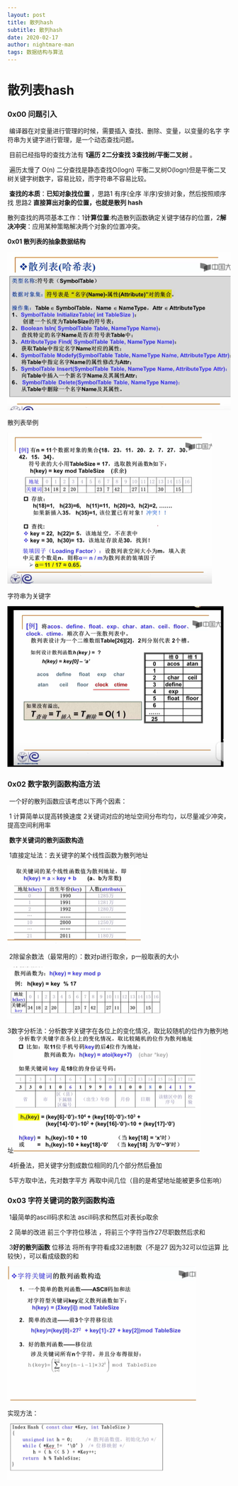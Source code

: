 ```yaml
---
layout: post
title: 散列hash
subtitle: 散列hash
date: 2020-02-17
author: nightmare-man
tags: 数据结构与算法
---
```



# 				散列表hash

### 0x00 问题引入

​		编译器在对变量进行管理的时候，需要插入 查找、删除、变量，以变量的名字 字符串为关键字进行管理，是一个动态查找问题。

​		目前已经指导的查找方法有 **1遍历   2二分查找  3查找树/平衡二叉树** 。

​		遍历太慢了 O(n)   二分查找是静态查找O(logn)   平衡二叉树O(logn)但是平衡二叉树关键字树数字，容易比较，而字符串不容易比较。

​		**查找的本质**：**已知对象找位置**	，思路1 有序(全序 半序)安排对象，然后按照顺序找    思路2 **直接算出对象的位置，也就是散列 hash**	

​		散列查找的两项基本工作：1**计算位置**:构造散列函数确定关键字储存的位置，2**解决冲突**：应用某种策略解决两个对象的位置冲突。

**0x01 散列表的抽象数据结构**

![TIM截图20200217112851](/assets/img/TIM截图20200217112851.png)

散列表举例

![TIM截图20200217113208](/assets/img/TIM截图20200217113208.png)

字符串为关键字

![TIM截图20200217113350](/assets/img/TIM截图20200217113350.png)

### 0x02 数字散列函数构造方法

​		一个好的散列函数应该考虑以下两个因素：

​	1 计算简单以提高转换速度  2关键词对应的地址空间分布均匀，以尽量减少冲突，提高空间利用率

​		**数字关键词的散列函数构造**

​		1直接定址法：去关键字的某个线性函数为散列地址

![TIM截图20200217113753](/assets/img/TIM截图20200217113753.png)

​		2除留余数法（最常用的）：数对p进行取余，p一般取表的大小

![TIM截图20200217113926](/assets/img/TIM截图20200217113926.png)

​		3数字分析法：分析数字关键字在各位上的变化情况，取比较随机的位作为散列地址![TIM截图20200217114147](/assets/img/TIM截图20200217114147.png)

​		4折叠法，把关键字分割成数位相同的几个部分然后叠加

​		5平方取中法，先对数字平方 再取中间几位（目的是希望地址能被更多位影响）

### 0x03 字符关键词的散列函数构造

​		1最简单的ascill码求和法  ascill码求和然后对表长p取余

​		2 简单的改进 前三个字符位移法 ，将前三个字符当作27尽职数然后求和

​		3**好的散列函数** 位移法  将所有字符看成32进制数（不是27 因为32可以位运算 比较快），可以看成级数的和

![TIM截图20200217115010](/assets/img/TIM截图20200217115010.png)

  实现方法：

![TIM截图20200217115200](/assets/img/TIM截图20200217115200.png)